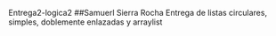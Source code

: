 Entrega2-logica2
##Samuerl Sierra Rocha
Entrega de listas circulares, simples, doblemente enlazadas y arraylist
